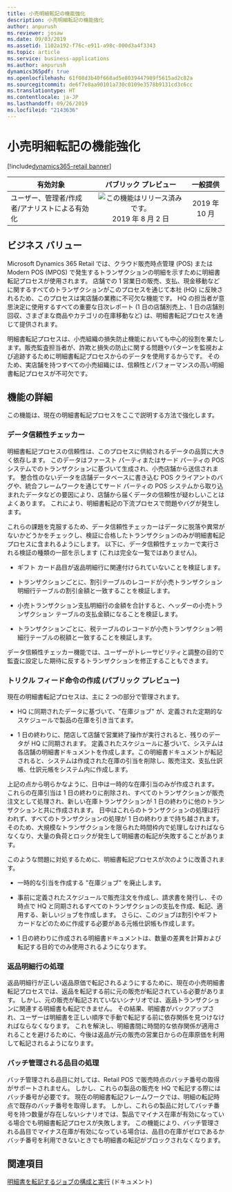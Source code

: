```yaml
---
title: 小売明細転記の機能強化
description: 小売明細転記の機能強化
author: anpurush
ms.reviewer: josaw
ms.date: 09/03/2019
ms.assetid: 1102a192-f76c-e911-a98c-000d3a4f3343
ms.topic: article
ms.service: business-applications
ms.author: anpurush
dynamics365pdf: true
ms.openlocfilehash: 61f08d3b40f668ad5e8039447989f5615ad2c82a
ms.sourcegitcommit: de6f7e8aa90101a730c0109e3578b9131cd3c6cc
ms.translationtype: HT
ms.contentlocale: ja-JP
ms.lasthandoff: 09/26/2019
ms.locfileid: "2143636"
---
```

# <a name="enhancements-to-retail-statement-posting"></a>小売明細転記の機能強化
[!include[dynamics365-retail banner](../includes/dynamics365-retail.md)]

| 有効対象    |  パブリック プレビュー | 一般提供 | 
| ---------- | :----------: |:----------: |
|ユーザー、管理者/作成者/アナリストによる有効化|![この機能はリリース済みです。](/dynamics365-release-plan/media/green-checkmark.png "この機能はリリース済みです。") 2019 年 8 月 2 日| 2019 年 10 月|


## <a name="business-value"></a>ビジネス バリュー
<!-- bv start -->
Microsoft Dynamics 365 Retail では、クラウド販売時点管理 (POS) または Modern POS (MPOS) で発生するトランザクションの明細を示すために明細書転記プロセスが使用されます。 店舗での 1 営業日の販売、支払、現金移動などに関するすべてのトランザクションがこのプロセスを通じて本社 (HQ) に反映されるため、このプロセスは実店舗の業務に不可欠な機能です。 HQ の担当者が意思決定に使用するすべての重要な日次レポート (1 日の店舗別売上、1 日の店舗別回収、さまざまな商品やカテゴリの在庫移動など) は、明細書転記プロセスを通じて提供されます。 

明細書転記プロセスは、小売組織の損失防止機能においても中心的役割を果たします。販売監査担当者が、詐欺と損失の防止に関する問題やパターンを監視および追跡するために明細書転記プロセスからのデータを使用するからです。 そのため、実店舗を持つすべての小売組織には、信頼性とパフォーマンスの高い明細書転記プロセスが不可欠です。
<!-- bv end -->



## <a name="feature-details"></a>機能の詳細
<!--feature detail start -->
この機能は、現在の明細書転記プロセスをここで説明する方法で強化します。

### <a name="data-fidelity-checker"></a>データ信頼性チェッカー

明細書転記プロセスの信頼性は、このプロセスに供給されるデータの品質に大きく依存します。 このデータはファースト パーティまたはサード パーティの POS システムでのトランザクションに基づいて生成され、小売店舗から送信されます。 整合性のないデータを店舗データベースに書き込む POS クライアントのバグや、統合フレームワークを通じてサード パーティの POS システムから取り込まれたデータなどの要因により、店舗から届くデータの信頼性が疑わしいことはよくあります。 これにより、明細書転記の下流プロセスで問題やバグが発生します。 

これらの課題を克服するため、データ信頼性チェッカーはデータに脱落や異常がないかどうかをチェックし、検証に合格したトランザクションのみが明細書転記プロセスに含まれるようにします。 以下に、データ信頼性チェッカーで実行される検証の種類の一部を示します (これは完全な一覧ではありません)。

- ギフト カード品目が返品明細行に関連付けられていないことを検証します。 

- トランザクションごとに、割引テーブルのレコードが小売トランザクション明細行テーブルの割引金額と一致することを検証します。 

- 小売トランザクション支払明細行の金額を合計すると、ヘッダーの小売トランザクション テーブルの支払金額になることを検証します。

- トランザクションごとに、税テーブルのレコードが小売トランザクション明細行テーブルの税額と一致することを検証します。

データ信頼性チェッカー機能では、ユーザーがトレーサビリティと調整の目的で監査に設定した期待に反するトランザクションを修正することもできます。

### <a name="trickle-feed-order-creation-public-preview"></a>トリクル フィード命令の作成 (パブリック プレビュー)

現在の明細書転記プロセスは、主に 2 つの部分で管理されます。

- HQ に同期されたデータに基づいて、"在庫ジョブ" が、定義された定期的なスケジュールで製品の在庫を引き当てます。

- 1 日の終わりに、閉店して店舗で営業終了操作が実行されると、残りのデータが HQ に同期されます。 定義されたスケジュールに基づいて、システムは各店舗の明細書ドキュメントを作成します。この明細書ドキュメントが転記されると、システムは作成された在庫の引当を削除し、販売注文、支払仕訳帳、仕訳元帳をシステム内に作成します。

上記の点から明らかなように、日中は一時的な在庫引当のみが作成されます。 これらの在庫引当は 1 日の終わりに削除され、すべてのトランザクションが販売注文として処理され、新しい在庫トランザクションが 1 日の終わりに他のトランザクションと共に作成されます。 日中はこれらのトランザクションの処理は行われず、すべてのトランザクションの処理が 1 日の終わりまで持ち越されます。 そのため、大規模なトランザクションを限られた時間枠内で処理しなければならなくなり、大量の負荷とロックが発生して明細書の転記が失敗することがあります。

このような問題に対処するために、明細書転記プロセスが次のように改善されます。

- 一時的な引当を作成する "在庫ジョブ" を廃止します。

- 事前に定義されたスケジュールで販売注文を作成し、請求書を発行し、その時点で HQ と同期されるすべてのトランザクションの支払を作成、転記、適用する、新しいジョブを作成します。 さらに、このジョブは割引やギフト カードなどのために作成する必要がある元帳仕訳帳も作成します。

- 1 日の終わりに作成される明細書ドキュメントは、数量の差異を計算および転記する目的でのみ使用されるようになります。

### <a name="handling-of-return-lines"></a>返品明細行の処理

返品明細行が正しい返品原価で転記されるようにするために、現在の小売明細書転記プロセスでは、返品を転記する前に元の販売が転記されている必要があります。 しかし、元の販売が転記されていないシナリオでは、返品トランザクションに関連する明細書も転記できません。 その結果、明細書がバックアップされ、ユーザーは明細書を正しい順序で手動で転記する前に依存関係を見つけなければならなくなります。 これを解決し、明細書間に時間的な依存関係が適用されることを避けるために、今後は返品が元の販売の営業日からの在庫原価を利用して転記されるようになります。

### <a name="handling-of-batch-controlled-items"></a>バッチ管理される品目の処理

バッチ管理される品目に対しては、Retail POS で販売時点のバッチ番号の取得がサポートされません。 しかし、これらの製品の販売を HQ で転記する際にはバッチ番号が必要です。 現在の明細書転記フレームワークでは、明細の転記時点で既存のバッチ番号を取得します。 しかし、これらの製品に対してバッチ番号を持つ数量が存在しないシナリオでは、製品でマイナス在庫が有効になっている場合でも明細書転記プロセスが失敗します。 この機能により、バッチ管理される品目でマイナス在庫が有効になっている場合は、品目の在庫がゼロであるかバッチ番号を利用できないときでも明細書の転記がブロックされなくなります。
<!--feature detail end -->


## <a name="see-also"></a>関連項目


[明細書を転記するジョブの構成と実行](https://docs.microsoft.com/dynamics365/unified-operations/retail/tasks/run-job-post-statements) (ドキュメント)

